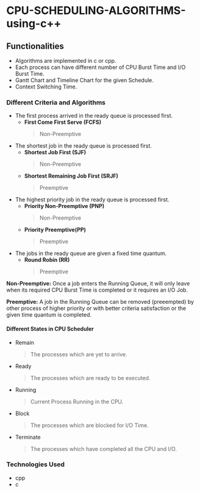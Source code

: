 # CPU-SCHEDULING-ALGORITHMS-using-c++

## Functionalities
- Algorithms are implemented in c or cpp.
- Each process can have different number of CPU Burst Time and I/O Burst Time.
- Gantt Chart and Timeline Chart for the given Schedule.
- Context Switching Time.


### Different Criteria and Algorithms
- The first process arrived in the ready queue is processed first.
  - **First Come First Serve (FCFS)**
    >Non-Preemptive
- The shortest job in the ready queue is processed first.
  - **Shortest Job First (SJF)**
    >Non-Preemptive
  - **Shortest Remaining Job First (SRJF)**
    >Preemptive
- The highest priority job in the ready queue is processed first.
  - **Priority Non-Preemptive (PNP)**
    >Non-Preemptive
  - **Priority Preemptive(PP)**
    >Preemptive
- The jobs in the ready queue are given a fixed time quantum.
  - **Round Robin (RR)**
    >Preemptive
    
**Non-Preemptive:**
  Once a job enters the Running Queue, it will only leave when its required CPU Burst Time is completed or it requires an I/O Job.
  
**Preemptive:**
  A job in the Running Queue can be removed (preeempted) by other process of higher priority or with better criteria satisfaction or the given time quantum is completed.
  
#### Different States in CPU Scheduler
- Remain
  >The processes which are yet to arrive.
- Ready
  >The processes which are ready to be executed.
- Running
  >Current Process Running in the CPU.
- Block
  >The processes which are blocked for I/O Time.
- Terminate
  >The processes which have completed all the CPU and I/O.
  
### Technologies Used
- cpp
- c
